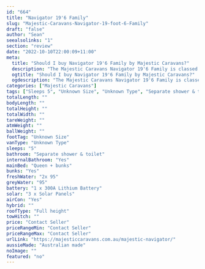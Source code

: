 ```yaml
---
id: "664"
title: "Navigator 19'6 Family"
slug: "Majestic-Caravans-Navigator-19-foot-6-Family"
draft: "false"
author: "Sean"
seealsolinks: "1"
section: "review"
date: "2022-10-10T22:00:09+11:00"
meta:
  title: "Should I buy Navigator 19'6 Family by Majestic Caravans?"
  description: "The Majestic Caravans Navigator 19'6 Family is classed as Unknown Type, and sleeps 5 people. It is Australian made and comes in at Unknown Size. It generally has Separate shower & toilet."
  ogtitle: "Should I buy Navigator 19'6 Family by Majestic Caravans?"
  ogdescription: "The Majestic Caravans Navigator 19'6 Family is classed as Unknown Type, and sleeps 5 people. It is Australian made and comes in at Unknown Size. It generally has Separate shower & toilet."
categories: ["Majestic Caravans"]
tags: ["Sleeps 5", "Unknown Size", "Unknown Type", "Separate shower & toilet", "Full height", "Price Unknown", "Australian made"]
totalLength: ""
bodyLength: ""
totalHeight: ""
totalWidth: ""
tareWeight: ""
atmWeight: ""
ballWeight: ""
footTag: "Unknown Size"
vanType: "Unknown Type"
sleeps: "5"
bathroom: "Separate shower & toilet"
internalBathroom: "Yes"
mainBed: "Queen + bunks"
bunks: "Yes"
freshWater: "2x 95"
greyWater: "95"
battery: "1 x 300A Lithium Battery"
solar: "3 x Solar Panels"
airCon: "Yes"
hybrid: ""
roofType: "Full height"
towHitch: ""
price: "Contact Seller"
priceRangeMin: "Contact Seller"
priceRangeMax: "Contact Seller"
urlLink: "https://majesticcaravans.com.au/majestic-navigator/"
aussieMade: "Australian made"
noImage: ""
featured: "no"
---
```

